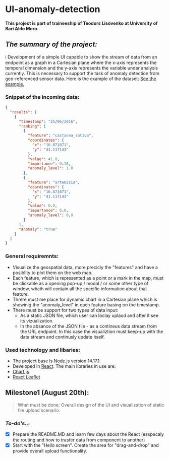# UI-anomaly-detection #

**This project is part of traineeship of Teodors Lisovenko at University of Bari Aldo Moro.**

## *The summary of the project:* ##

:information_source: Development of a simple UI capable to show the stream of data from an endpoint as a graph in a Cartesian plane where the x-axis represents the temporal dimension and the y-axis represents the variable under analysis currently. This is necessary to support the task of anomaly detection from geo-referenced sensor data. Here is the example of the dataset: [See the example.](data-example.json)

### Snippet of the incoming data:
```json
{
  "results": [
    {
      "timestamp": "25/06/2016",
      "ranking": [
        {
          "feature": "castanea_sativa",
          "coordinates": {
            "x": "16.871871",
            "y": "41.117143"
          },
          "value": 41.0,
          "importance": 0.38,
          "anomaly_level": 1.0
        },
        {
          "feature": "artemisia",
          "coordinates": {
            "x": "16.871871",
            "y": "41.117143"
          },
          "value": 0.0,
          "importance": 0.0,
          "anomaly_level": 0.0
        }
      ],
      "anomaly": "true"
    }
  ]
}

```

### General requiremnts: ###

- Visualize the geospatial data, more precicly the "features" and have a posiblity to plot them on the web map. 
- Each feature, which is represented as a point or a mark in the map, must be clickable as a opening pop-up / modal / or some other type of window, whcih will contain all the specific information about that feature. 
- Threre must me place for dynamic chart in a Cartesian plane which is showinig the "anomaly_level" in each feature basing on the timestamp. 
- There must be support for two types of data input:
    - As a static JSON file, which user can loclay uplaod and after it see its vizualization.
    - In the absance of the JSON file - as a contineus data stream from the URL endpoint. In this case the visualiztion must keep-up with the data stream and continusly update itself. 

### Used technology and libaries: ###

* The project base is [Node.js](https://nodejs.org/en/) version 14.17.1.
* Developed in [React](https://reactjs.org/).
The main libraries in use are:
* [Chart.js](https://www.chartjs.org/)
* [React Leaflet](https://react-leaflet.js.org/)

## Milestone1 (August 20th): ##

> What must be done: Overall design of the UI and visualization of static file upload scenario.
### *To-do's...* ###

- [x] Prepare the README.MD and learn few days about the React (esspecaly the routing and how to trasfer data from component to another) 
- [x] Start with the "Hello screen". Create the area for "drag-and-drop" and provide overall upload functionality. 
